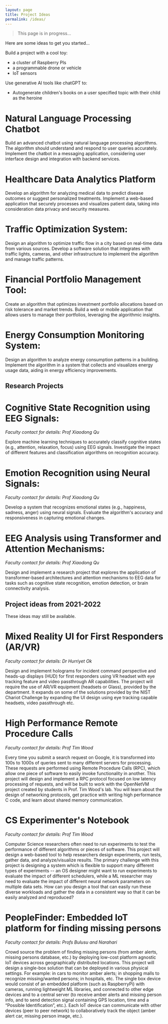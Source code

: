 ```yaml
---
layout: page
title: Project Ideas
permalink: /ideas/
---
```


> This page is in progress...

Here are some ideas to get you started...

Build a project with a cool toy:
 - a cluster of Raspberry PIs
 - a programmable drone or vehicle
 - IoT sensors

Use generative AI tools like chatGPT to:
 - Autogenerate children's books on a user specified topic with their child as the heroine

# Natural Language Processing Chatbot
Build an advanced chatbot using natural language processing algorithms. The algorithm should understand and respond to user queries accurately. Implement the chatbot in a messaging application, considering user interface design and integration with backend services.

# Healthcare Data Analytics Platform
Develop an algorithm for analyzing medical data to predict disease outcomes or suggest personalized treatments. Implement a web-based application that securely processes and visualizes patient data, taking into consideration data privacy and security measures.

# Traffic Optimization System:
Design an algorithm to optimize traffic flow in a city based on real-time data from various sources. Develop a software solution that integrates with traffic lights, cameras, and other infrastructure to implement the algorithm and manage traffic patterns.

# Financial Portfolio Management Tool:
Create an algorithm that optimizes investment portfolio allocations based on risk tolerance and market trends. Build a web or mobile application that allows users to manage their portfolios, leveraging the algorithmic insights.

# Energy Consumption Monitoring System:
Design an algorithm to analyze energy consumption patterns in a building. Implement the algorithm in a system that collects and visualizes energy usage data, aiding in energy efficiency improvements.

## Research Projects

# Cognitive State Recognition using EEG Signals:
*Faculty contact for details: Prof Xiaodong Qu*

Explore machine learning techniques to accurately classify cognitive states (e.g., attention, relaxation, focus) using EEG signals. Investigate the impact of different features and classification algorithms on recognition accuracy.

# Emotion Recognition using Neural Signals:
*Faculty contact for details: Prof Xiaodong Qu*

Develop a system that recognizes emotional states (e.g., happiness, sadness, anger) using neural signals. Evaluate the algorithm's accuracy and responsiveness in capturing emotional changes.

# EEG Analysis using Transformer and Attention Mechanisms:
*Faculty contact for details: Prof Xiaodong Qu*

Design and implement a research project that explores the application of transformer-based architectures and attention mechanisms to EEG data for tasks such as cognitive state recognition, emotion detection, or brain connectivity analysis.


## Project ideas from 2021-2022
These ideas may still be available.

# Mixed Reality UI for First Responders (AR/VR)
*Faculty contact for details: Dr Hurriyet Ok*

Design and implement holograms for incident command perspective and heads-up displays (HUD) for first responders using VR headset with eye tracking feature and video passthrough AR capabilities. The project will require the use of AR/VR equipment (headsets or Glass), provided by the department. It expands on some of the solutions provided by the NIST Chariot Challenge by expanding the UI design using eye tracking capable headsets, video passthrough etc.

# High Performance Remote Procedure Calls
*Faculty contact for details: Prof Tim Wood*

Every time you submit a search request on Google, it is transformed into 100s to 1000s of queries sent to many different servers for processing. These requests are performed using Remote Procedure Calls (RPC), which allow one piece of software to easily invoke functionality in another. This project will design and implement a RPC protocol focused on low latency processing of requests, and will be built to work with the OpenNetVM project created by students in Prof. Tim Wood's lab. You will learn about the design of networking protocols, get practice with writing high performance C code, and learn about shared memory communication.
 
# CS Experimenter's Notebook
*Faculty contact for details: Prof Tim Wood*

Computer Science researchers often need to run experiments to test the performance of different algorithms or pieces of software. This project will design a web-based tool to help researchers design experiments, run tests, gather data, and analyze/visualize results. The primary challenge with this project is designing a system which is flexible to support many different types of experiments -- an OS designer might want to run experiments to evaluate the impact of different schedulers, while a ML researcher may need to evaluate the impact of different neural network parameters on multiple data sets. How can you design a tool that can easily run these diverse workloads and gather the data in a consistent way so that it can be easily analyzed and reproduced?

# PeopleFinder: Embedded IoT platform for finding missing persons
*Faculty contact for details: Profs Bulusu and Narahari*

Crowd source the problem of finding missing persons (from amber alerts, missing persons database, etc.) by deploying low-cost platform agnostic IoT devices across geographically distributed locations. This project will design a single-box solution that can be deployed in various physical settings. For example: in cars to monitor amber alerts; in shopping malls to recognize missing/wanted persons; in hospitals, etc. The single box device would consist of an embedded platform (such as RaspberryPi) with cameras, running lightweight ML libraries, and connected to other edge devices and to a central server (to receive amber alerts and missing person info, and to send detection signal containing GPS location, time and a “Possible Identification”, etc.). Each IoT device can communicate with other devices (peer to peer network) to collaboratively track the object (amber alert car, missing person image, etc.).

